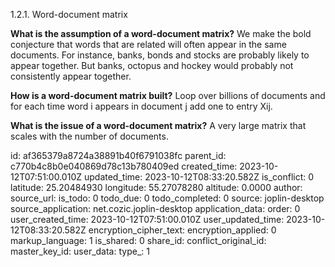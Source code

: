 1.2.1. Word-document matrix

**What is the assumption of a word-document matrix?**
We make the bold conjecture that words that are related will often appear in the same documents. For instance, banks, bonds and stocks are probably likely to appear together. But banks, octopus and hockey would probably not consistently appear together.

**How is a word-document matrix built?**
Loop over billions of documents and for each time word i appears in document j add one to entry Xij.

**What is the issue of a word-document matrix?**
A very large matrix that scales with the number of documents.

id: af365379a8724a38891b40f6791038fc
parent_id: c770b4c8b0e040869d78c13b780409ed
created_time: 2023-10-12T07:51:00.010Z
updated_time: 2023-10-12T08:33:20.582Z
is_conflict: 0
latitude: 25.20484930
longitude: 55.27078280
altitude: 0.0000
author: 
source_url: 
is_todo: 0
todo_due: 0
todo_completed: 0
source: joplin-desktop
source_application: net.cozic.joplin-desktop
application_data: 
order: 0
user_created_time: 2023-10-12T07:51:00.010Z
user_updated_time: 2023-10-12T08:33:20.582Z
encryption_cipher_text: 
encryption_applied: 0
markup_language: 1
is_shared: 0
share_id: 
conflict_original_id: 
master_key_id: 
user_data: 
type_: 1